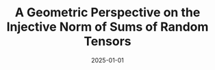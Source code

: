 ---
title: "A Geometric Perspective on the Injective Norm of Sums of Random Tensors"
collection: publications
category: publications
permalink: /publication/2025-01-01-A-Geometric-Perspective-on-the-Injective-Norm-of-Sums-of-Random-Tensors
date: 2025-01-01
venue: 'Symposium of Theory of Computing (STOC)'
paperurl: 'https://arxiv.org/abs/2411.10633'
citation: ' Afonso Bandeira,  Sivakanth Gopi,  Haotian Jiang,  Kevin Lucca,  Thomas Rothvoss, &quot;A Geometric Perspective on the Injective Norm of Sums of Random Tensors.&quot; Symposium of Theory of Computing (STOC), 2025.'
---